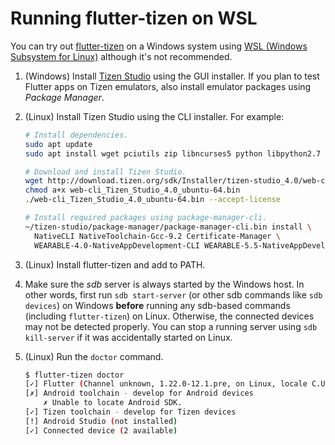 # Running flutter-tizen on WSL

You can try out [flutter-tizen](https://github.com/flutter-tizen/flutter-tizen) on a Windows system using [WSL (Windows Subsystem for Linux)](https://docs.microsoft.com/en-us/windows/wsl/install-win10) although it's not recommended.

1. (Windows) Install [Tizen Studio](https://developer.tizen.org/development/tizen-studio/download) using the GUI installer. If you plan to test Flutter apps on Tizen emulators, also install emulator packages using _Package Manager_.

1. (Linux) Install Tizen Studio using the CLI installer. For example:

   ```sh
   # Install dependencies.
   sudo apt update
   sudo apt install wget pciutils zip libncurses5 python libpython2.7

   # Download and install Tizen Studio.
   wget http://download.tizen.org/sdk/Installer/tizen-studio_4.0/web-cli_Tizen_Studio_4.0_ubuntu-64.bin
   chmod a+x web-cli_Tizen_Studio_4.0_ubuntu-64.bin
   ./web-cli_Tizen_Studio_4.0_ubuntu-64.bin --accept-license

   # Install required packages using package-manager-cli.
   ~/tizen-studio/package-manager/package-manager-cli.bin install \
     NativeCLI NativeToolchain-Gcc-9.2 Certificate-Manager \
     WEARABLE-4.0-NativeAppDevelopment-CLI WEARABLE-5.5-NativeAppDevelopment-CLI
   ```

1. (Linux) Install flutter-tizen and add to PATH.

1. Make sure the _sdb_ server is always started by the Windows host. In other words, first run `sdb start-server` (or other sdb commands like `sdb devices`) on Windows **before** running any sdb-based commands (including `flutter-tizen`) on Linux. Otherwise, the connected devices may not be detected properly. You can stop a running server using `sdb kill-server` if it was accidentally started on Linux.

1. (Linux) Run the `doctor` command.

   ```sh
   $ flutter-tizen doctor
   [✓] Flutter (Channel unknown, 1.22.0-12.1.pre, on Linux, locale C.UTF-8)
   [✗] Android toolchain - develop for Android devices
       ✗ Unable to locate Android SDK.
   [✓] Tizen toolchain - develop for Tizen devices
   [!] Android Studio (not installed)
   [✓] Connected device (2 available)
   ```
